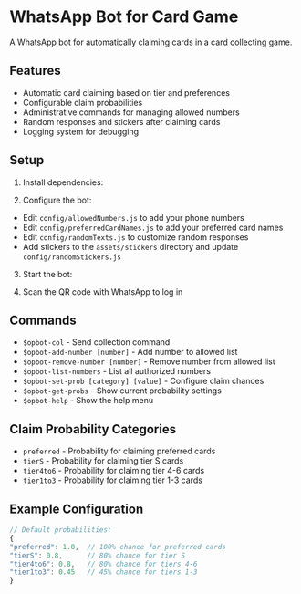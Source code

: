 # WhatsApp Bot for Card Game

A WhatsApp bot for automatically claiming cards in a card collecting game.

## Features

- Automatic card claiming based on tier and preferences
- Configurable claim probabilities
- Administrative commands for managing allowed numbers
- Random responses and stickers after claiming cards
- Logging system for debugging

## Setup

1. Install dependencies:

2. Configure the bot:
- Edit `config/allowedNumbers.js` to add your phone numbers
- Edit `config/preferredCardNames.js` to add your preferred card names
- Edit `config/randomTexts.js` to customize random responses
- Add stickers to the `assets/stickers` directory and update `config/randomStickers.js`

3. Start the bot:

4. Scan the QR code with WhatsApp to log in

## Commands

- `$opbot-col` - Send collection command
- `$opbot-add-number [number]` - Add number to allowed list
- `$opbot-remove-number [number]` - Remove number from allowed list
- `$opbot-list-numbers` - List all authorized numbers
- `$opbot-set-prob [category] [value]` - Configure claim chances
- `$opbot-get-probs` - Show current probability settings
- `$opbot-help` - Show the help menu

## Claim Probability Categories

- `preferred` - Probability for claiming preferred cards
- `tierS` - Probability for claiming tier S cards
- `tier4to6` - Probability for claiming tier 4-6 cards
- `tier1to3` - Probability for claiming tier 1-3 cards

## Example Configuration

```javascript
// Default probabilities:
{
"preferred": 1.0,  // 100% chance for preferred cards
"tierS": 0.8,      // 80% chance for tier S
"tier4to6": 0.8,   // 80% chance for tiers 4-6
"tier1to3": 0.45   // 45% chance for tiers 1-3
}
